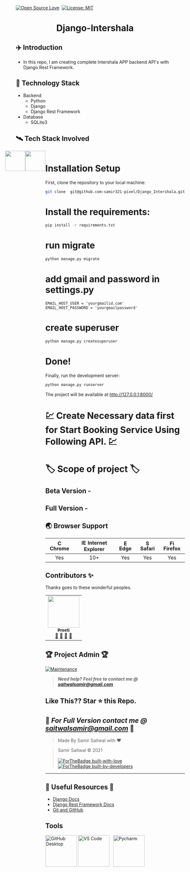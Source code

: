 [![Open Source Love](https://badges.frapsoft.com/os/v1/open-source.svg?v=102)](https://snip-share.herokuapp.com/)&nbsp;
[![License: MIT](https://img.shields.io/badge/License-MIT-green.svg)](https://opensource.org/licenses/MIT)

<h1 align="center">Django-Intershala</h1>


## 	✈️ Introduction
* In this repo, I am creating complete Intershala APP backend API's with Django Rest Framework.

## 🚀 Technology Stack
* Backend
  * Python
  * Django 
  * Django Rest Framework
* Database
  * SQLite3

## 🛰️ Tech Stack Involved
<div style="display: flex;justify-content: center;">
<img height="64px" width="auto" src="https://image.flaticon.com/icons/svg/919/919852.svg">
 <br/>
<img height="64px" width="auto" src="https://twilio-cms-prod.s3.amazonaws.com/images/django-dark.width-808.png">
  <br/>
<div/>
 
 
# Installation Setup
First, clone the repository to your local machine:

```bash
git clone  git@github.com:samir321-pixel/Django_Intershala.git
```
# Install the requirements:
```bash
pip install -r requirements.txt
```

# run migrate

```bash
python manage.py migrate
```

# add gmail and password in settings.py
```
EMAIL_HOST_USER = 'yourgmailid.com'
EMAIL_HOST_PASSWORD = 'yourgmailpassword'
```

# create superuser

```bash
python manage.py createsuperuser
```

# Done!

Finally, run the development server:

```bash
python manage.py runserver
```
The project will be available at http://127.0.0.1:8000/



# 💹 Create Necessary data first for Start Booking Service Using Following API. 💹




# 🏷️ Scope of project 🏷️
## Beta Version -


## Full Version -


## 🌏 Browser Support

| <img src="https://user-images.githubusercontent.com/1215767/34348387-a2e64588-ea4d-11e7-8267-a43365103afe.png" alt="Chrome" width="16px" height="16px" /> Chrome | <img src="https://user-images.githubusercontent.com/1215767/34348590-250b3ca2-ea4f-11e7-9efb-da953359321f.png" alt="IE" width="16px" height="16px" /> Internet Explorer | <img src="https://user-images.githubusercontent.com/1215767/34348380-93e77ae8-ea4d-11e7-8696-9a989ddbbbf5.png" alt="Edge" width="16px" height="16px" /> Edge | <img src="https://user-images.githubusercontent.com/1215767/34348394-a981f892-ea4d-11e7-9156-d128d58386b9.png" alt="Safari" width="16px" height="16px" /> Safari | <img src="https://user-images.githubusercontent.com/1215767/34348383-9e7ed492-ea4d-11e7-910c-03b39d52f496.png" alt="Firefox" width="16px" height="16px" /> Firefox |
| :---------: | :---------: | :---------: | :---------: | :---------: |
| Yes | 10+ | Yes | Yes | Yes |

## Contributors ✨

Thanks goes to these wonderful peoples.
<table>
  <tr>
    <td align="center"><a href="https://github.com/Preeta192821"><img src="https://avatars.githubusercontent.com/u/52908643?s=460&u=725ac6f7daf0c0caffe98faef85e0a5608513e6b&v=4" width="100px;" alt=""/><br /><sub><b>Preeti</b></sub></a><br /><a href="" title="">💬</a> <a href="" title="">📖</a> <a href="#" title="">👀</a> <a href="#" title="Talks">📢</a></td>
     </tr>
</table>

## 🏆 Project Admin 🏆
[![Maintenance](https://img.shields.io/maintenance/yes/2020?color=green&logo=github)](https://github.com/samir321-pixel)

> **_Need help?_** 
> **_Feel free to contact me @ [saitwalsamir@gmail.com](mailto:saitwalsamir@gmail.com?Subject=Library_Project)_**

## Like This?? Star ⭐ this Repo.

## 👮 **_For Full Version contact me @ [saitwalsamir@gmail.com](mailto:saitwalsamir@gmail.com?Subject=Library_Project)_** 👮

> Made By Samir Saitwal with ❤️

> Samir Saitwal &copy; 2021
<br><br>
[![ForTheBadge built-with-love](http://ForTheBadge.com/images/badges/built-with-love.svg)](https://github.com/samir321-pixel)
[![ForTheBadge built-by-developers](http://ForTheBadge.com/images/badges/built-by-developers.svg)](https://github.com/samir321-pixel)




***
## 📘 Useful Resources 📘
- [Django Docs](https://docs.djangoproject.com/en/3.0/)
- [Django Rest Framework Docs](https://www.django-rest-framework.org/)
- [Git and GitHub](https://www.digitalocean.com/community/tutorials/how-to-use-git-a-reference-guide)

## Tools

<a href="gui-tool-tutorials/github-desktop-tutorial.md"><img alt="GitHub Desktop" src="https://desktop.github.com/images/desktop-icon.svg" width="100"></a> 
<a href="gui-tool-tutorials/github-windows-vs-code-tutorial.md"><img alt="VS Code" src="https://upload.wikimedia.org/wikipedia/commons/2/2d/Visual_Studio_Code_1.18_icon.svg" width=100></a> &nbsp;
<a href="#"><img alt="Pycharm" src="https://upload.wikimedia.org/wikipedia/commons/thumb/a/a1/PyCharm_Logo.svg/512px-PyCharm_Logo.svg.png" width=100></a>

